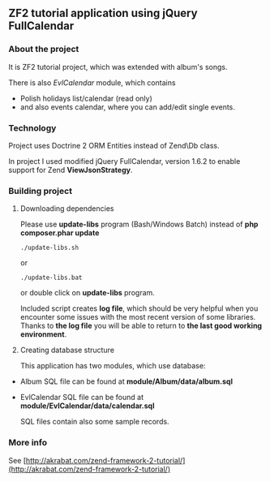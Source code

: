 ## ZF2 tutorial application using jQuery FullCalendar ##


### About the project ###

It is ZF2 tutorial project, which was extended with album's songs.

There is also *EvlCalendar* module, which contains

*   Polish holidays list/calendar (read only)
*   and also events calendar, where you can add/edit single events.



### Technology ###

Project uses Doctrine 2 ORM Entities instead of Zend\Db class.

In project I used modified jQuery FullCalendar, version 1.6.2 to enable support for Zend **ViewJsonStrategy**.



### Building project ###

1.  Downloading dependencies

    Please use **update-libs** program (Bash/Windows Batch) instead of **php composer.phar update**

    ```shell
    ./update-libs.sh
    ```

    or 

    ```shell
    ./update-libs.bat
    ```

    or double click on **update-libs** program.

    Included script creates **log file**, which should be very helpful when you encounter some issues
    with the most recent version of some libraries.
    Thanks to **the log file** you will be able to return to **the last good working environment**.

2.  Creating database structure

    This application has two modules, which use database:

*   Album
    SQL file can be found at **module/Album/data/album.sql**

*   EvlCalendar
    SQL file can be found at **module/EvlCalendar/data/calendar.sql**

    SQL files contain also some sample records.


### More info ###

See [http://akrabat.com/zend-framework-2-tutorial/](http://akrabat.com/zend-framework-2-tutorial/)